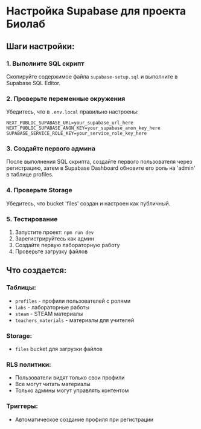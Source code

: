 # Настройка Supabase для проекта Биолаб

## Шаги настройки:

### 1. Выполните SQL скрипт
Скопируйте содержимое файла `supabase-setup.sql` и выполните в Supabase SQL Editor.

### 2. Проверьте переменные окружения
Убедитесь, что в `.env.local` правильно настроены:
```env
NEXT_PUBLIC_SUPABASE_URL=your_supabase_url_here
NEXT_PUBLIC_SUPABASE_ANON_KEY=your_supabase_anon_key_here
SUPABASE_SERVICE_ROLE_KEY=your_service_role_key_here
```

### 3. Создайте первого админа
После выполнения SQL скрипта, создайте первого пользователя через регистрацию, затем в Supabase Dashboard обновите его роль на 'admin' в таблице profiles.

### 4. Проверьте Storage
Убедитесь, что bucket 'files' создан и настроен как публичный.

### 5. Тестирование
1. Запустите проект: `npm run dev`
2. Зарегистрируйтесь как админ
3. Создайте первую лабораторную работу
4. Проверьте загрузку файлов

## Что создается:

### Таблицы:
- `profiles` - профили пользователей с ролями
- `labs` - лабораторные работы
- `steam` - STEAM материалы  
- `teachers_materials` - материалы для учителей

### Storage:
- `files` bucket для загрузки файлов

### RLS политики:
- Пользователи видят только свои профили
- Все могут читать материалы
- Только админы могут управлять контентом

### Триггеры:
- Автоматическое создание профиля при регистрации


